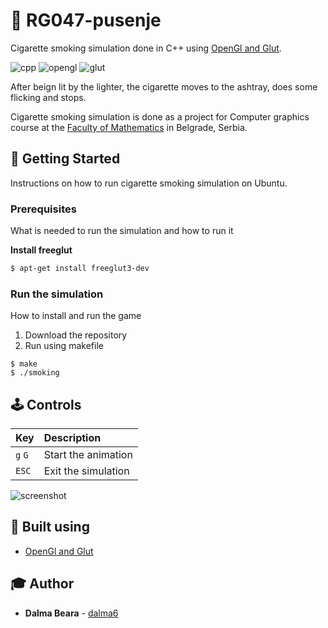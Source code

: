 # :smoking: RG047-pusenje

Cigarette smoking simulation done in C++ using  [OpenGl and Glut](https://www.opengl.org/resources/libraries/glut/).

![cpp](https://img.shields.io/badge/language-cpp-green.svg)
![opengl](https://img.shields.io/badge/lib-opengl-green.svg)
![glut](https://img.shields.io/badge/lib-glut-green.svg)


After beign lit by the lighter, the cigarette moves to the ashtray, does some flicking and stops.

Cigarette smoking simulation is done as a project for Computer graphics course at the [Faculty of Mathematics](http://www.matf.bg.ac.rs/eng/) in Belgrade, Serbia.


## :floppy_disk: Getting Started

Instructions on how to run cigarette smoking simulation on Ubuntu.

### Prerequisites

What is needed to run the simulation and how to run it

**Install freeglut**

```sh
$ apt-get install freeglut3-dev
```

### Run the simulation

How to install and run the game

1. Download the repository
2. Run using makefile
```
$ make
$ ./smoking
```

## :joystick: Controls
| **Key** | **Description** |
| :---  | :--- |
| `g` `G` | Start the animation |
| `ESC` | Exit the simulation |

![screenshot](https://github.com/MATF-RG17/RG047-pusenje/blob/master/screenshots/week5/screenshot1.png)

## :wrench: Built using
* [OpenGl and Glut](https://www.opengl.org/resources/libraries/glut/)

## :mortar_board: Author

* **Dalma Beara** -  [dalma6](https://github.com/dalma6/)
 